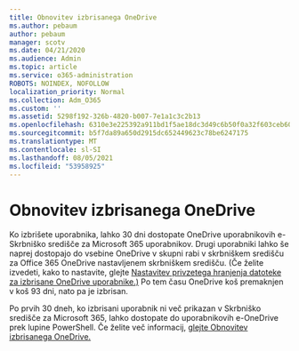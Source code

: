 ```yaml
---
title: Obnovitev izbrisanega OneDrive
ms.author: pebaum
author: pebaum
manager: scotv
ms.date: 04/21/2020
ms.audience: Admin
ms.topic: article
ms.service: o365-administration
ROBOTS: NOINDEX, NOFOLLOW
localization_priority: Normal
ms.collection: Adm_O365
ms.custom: ''
ms.assetid: 5298f192-326b-4820-b007-7e1a1c3c2b13
ms.openlocfilehash: 6310e3e225392a911bd1f5ae18dc3d49c6b50f0a32f603ceb60816657d5b3fc6
ms.sourcegitcommit: b5f7da89a650d2915dc652449623c78be6247175
ms.translationtype: MT
ms.contentlocale: sl-SI
ms.lasthandoff: 08/05/2021
ms.locfileid: "53958925"
---
```

# <a name="restore-a-deleted-onedrive"></a>Obnovitev izbrisanega OneDrive

Ko izbrišete uporabnika, lahko 30 dni dostopate OneDrive uporabnikovih e-Skrbniško središče za Microsoft 365 uporabnikov. Drugi uporabniki lahko še naprej dostopajo do vsebine OneDrive v skupni rabi v skrbniškem središču za Office 365 OneDrive nastavljenem skrbniškem središču. (Če želite izvedeti, kako to nastavite, glejte [Nastavitev privzetega hranjenja datoteke za izbrisane OneDrive uporabnike.)](https://go.microsoft.com/fwlink/?linkid=874267) Po tem času OneDrive koš premaknjen v koš 93 dni, nato pa je izbrisan.
  
Po prvih 30 dneh, ko izbrisani uporabnik ni več prikazan v Skrbniško središče za Microsoft 365, lahko dostopate do uporabnikovih e-OneDrive prek lupine PowerShell. Če želite več informacij, [glejte Obnovitev izbrisanega OneDrive.](https://go.microsoft.com/fwlink/?linkid=874269)
  

